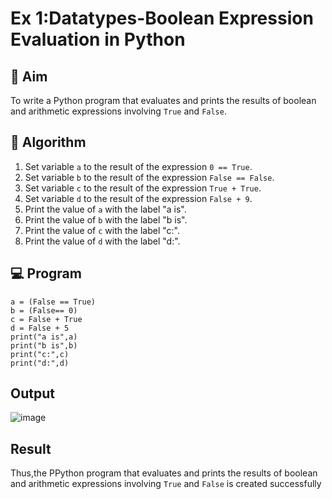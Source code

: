 
# Ex 1:Datatypes-Boolean Expression Evaluation in Python

## 🎯 Aim
To write a Python program that evaluates and prints the results of boolean and arithmetic expressions involving `True` and `False`.

## 🧠 Algorithm
1. Set variable `a` to the result of the expression `0 == True`.
2. Set variable `b` to the result of the expression `False == False`.
3. Set variable `c` to the result of the expression `True + True`.
4. Set variable `d` to the result of the expression `False + 9`.
5. Print the value of `a` with the label "a is".
6. Print the value of `b` with the label "b is".
7. Print the value of `c` with the label "c:".
8. Print the value of `d` with the label "d:".

## 💻 Program
```
a = (False == True)
b = (False== 0)
c = False + True
d = False + 5
print("a is",a)
print("b is",b)
print("c:",c)
print("d:",d)
```

## Output
![image](https://github.com/user-attachments/assets/4e1aea27-61fc-40e3-8f69-7c83009d3c48)

## Result
Thus,the PPython program that evaluates and prints the results of boolean and arithmetic expressions involving `True` and `False` is created successfully
